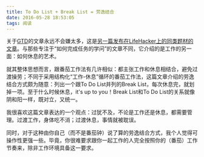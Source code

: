 ```yaml
---
title: To Do List + Break List = 劳逸结合
date: 2016-05-28 18:53:05
tags: 阅读
---
```


关于[GTD](https://en.wikipedia.org/wiki/Getting_Things_Done)的文章永远不会嫌太多，这是[另一篇发布在LifeHacker上的同类题材的文章](http://lifehacker.com/swap-your-to-do-list-for-a-break-list-to-get-more-don-1774565496)。与那些专注于“如何完成任务的学问”的文章不同，它介绍的是工作的另一面：如何休息的艺术。

就其整体思想而言，跟番茄工作法有几许相似：都主张工作和休息相结合，避免过渡操劳；不同于采用结构化“工作-休息”循环的番茄工作法，这篇文章介绍的劳逸结合方式颇为随意：列出一个跟To Do List并列的Break List，每次休息完，就划掉一项。至于什么时候休息，it's up to you！Break List和To Do List的关系就像阴和阳一样，既对立，又统一。

我很喜欢这篇文章表达的一个观点：过犹不及，不论是工作还是休息，都需要管理。过渡工作，身体吃不消；过渡休息，事情就被耽误。

同时，对于这种由你自己（而不是番茄钟）说了算的劳逸结合方式，我个人觉得可操作性更强一些。毕竟，你很难要求跟你一起工作的人完全按照你的（番茄）工作节奏来，除非工作环境具备这一要求。
